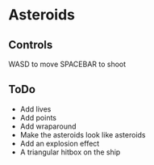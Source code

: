 # Asteroids

## Controls

WASD to move
SPACEBAR to shoot

## ToDo

- Add lives
- Add points
- Add wraparound
- Make the asteroids look like asteroids
- Add an explosion effect
- A triangular hitbox on the ship
